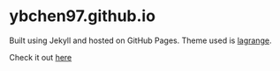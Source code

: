 # ybchen97.github.io

Built using Jekyll and hosted on GitHub Pages. Theme used is [lagrange](https://github.com/LeNPaul/Lagrange).

Check it out [here](https://ybchen97.github.io)